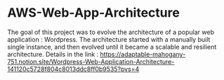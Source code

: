 # AWS-Web-App-Architecture
The goal of this project was to evolve the architecture of a popular web application : Wordpress. The architecture started with a manually built single instance, and then evolved until it became a scalable and resilient architecture.
Details in the link : https://adaptable-mahogany-751.notion.site/Wordpress-Web-Application-Architecture-141120c5728f804c8013ddc8ff0b9535?pvs=4
